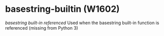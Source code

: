 # basestring-builtin (W1602)
*basestring built-in referenced* Used when the basestring built-in
function is referenced (missing from Python 3)
